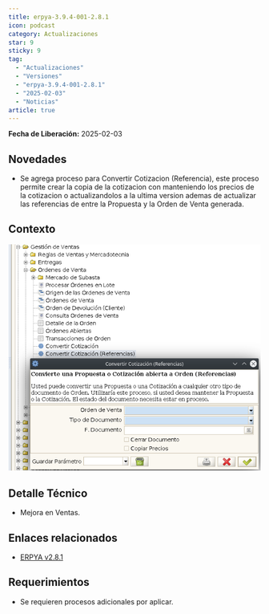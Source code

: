 ```yaml
---
title: erpya-3.9.4-001-2.8.1
icon: podcast
category: Actualizaciones
star: 9
sticky: 9
tag:
  - "Actualizaciones"
  - "Versiones"
  - "erpya-3.9.4-001-2.8.1"
  - "2025-02-03"
  - "Noticias"
article: true
---
```


**Fecha de Liberación:** 2025-02-03

## Novedades

- Se agrega proceso para Convertir Cotizacion (Referencia), este proceso permite crear la copia de la cotizacion con manteniendo los precios de la cotizacion o actualizandolos a la ultima version ademas de actualizar las referencias de entre la Propuesta y la Orden de Venta generada.

## Contexto

![Smart Browser](/assets/img/downloads/updates/resources/adempiere-patch-zk-2.8.1-img1.png)

## Detalle Técnico

- Mejora en Ventas.

## Enlaces relacionados

- [ERPYA v2.8.1](https://github.com/erpya/adempiere_patch_zk/releases/tag/2.8.1)

## Requerimientos

- Se requieren procesos adicionales por aplicar.
